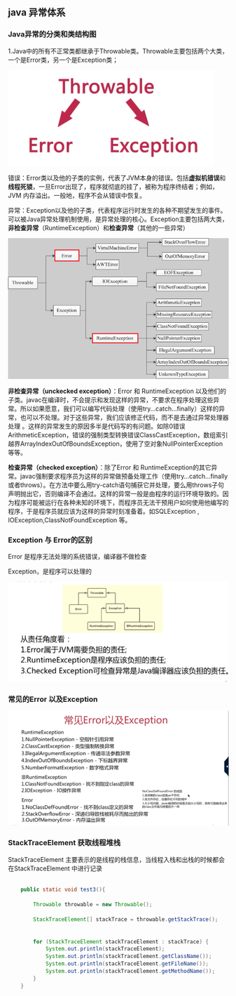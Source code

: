 ## java 异常体系



### Java异常的分类和类结构图

1.Java中的所有不正常类都继承于Throwable类。Throwable主要包括两个大类，一个是Error类，另一个是Exception类；

 ![img](assets/1168971-20190226100958279-424834144.png) 

错误：Error类以及他的子类的实例，代表了JVM本身的错误。包括**虚拟机错误**和**线程死锁**，一旦Error出现了，程序就彻底的挂了，被称为程序终结者；例如，JVM 内存溢出。一般地，程序不会从错误中恢复。

异常：Exception以及他的子类，代表程序运行时发生的各种不期望发生的事件。可以被Java异常处理机制使用，是异常处理的核心。Exception主要包括两大类，**非检查异常**（RuntimeException）和**检查异常**（其他的一些异常）

 ![img](assets/1168971-20190226101501136-281380556.png) 

**非检查异常（unckecked exception）**：Error 和 RuntimeException 以及他们的子类。javac在编译时，不会提示和发现这样的异常，不要求在程序处理这些异常。所以如果愿意，我们可以编写代码处理（使用try…catch…finally）这样的异常，也可以不处理。对于这些异常，我们应该修正代码，而不是去通过异常处理器处理 。这样的异常发生的原因多半是代码写的有问题。如除0错误ArithmeticException，错误的强制类型转换错误ClassCastException，数组索引越界ArrayIndexOutOfBoundsException，使用了空对象NullPointerException等等。

**检查异常（checked exception）**：除了Error 和 RuntimeException的其它异常。javac强制要求程序员为这样的异常做预备处理工作（使用try…catch…finally或者throws）。在方法中要么用try-catch语句捕获它并处理，要么用throws子句声明抛出它，否则编译不会通过。这样的异常一般是由程序的运行环境导致的。因为程序可能被运行在各种未知的环境下，而程序员无法干预用户如何使用他编写的程序，于是程序员就应该为这样的异常时刻准备着。如SQLException , IOException,ClassNotFoundException 等。



### Exception 与 Error的区别

Error 是程序无法处理的系统错误，编译器不做检查

Exception，是程序可以处理的

![1571944880393](assets\1571944880393.png)





### 常见的Error 以及Exception

![1571944994581](assets\1571944994581.png)



### StackTraceElement  获取线程堆栈

StackTraceElement 主要表示的是线程的栈信息，当线程入栈和出栈的时候都会在StackTraceElement 中进行记录

```java

    public static void test3(){

        Throwable throwable = new Throwable();

        StackTraceElement[] stackTrace = throwable.getStackTrace();


        for (StackTraceElement stackTraceElement : stackTrace) {
            System.out.println(stackTraceElement);
            System.out.println(stackTraceElement.getClassName());
            System.out.println(stackTraceElement.getFileName());
            System.out.println(stackTraceElement.getMethodName());
        }
    }
```



